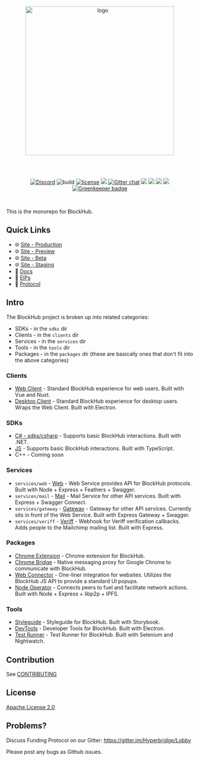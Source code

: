 <div align="center">
  <br>

  <a href="https://hyperbridge.org/"><img src="https://hyperbridge.org/img/blockhub-logotype-color.svg" width="400" alt="logo"></a>

  <br>
  <br>

  [![Discord][discord-shield]][discord] ![build](https://travis-ci.org/hyperbridge/blockhub.svg?branch=master) [![license](https://img.shields.io/hexpm/l/plug.svg)](https://github.com/hyperbridge/blockhub/blob/master/LICENSE.md) [![](https://img.shields.io/badge/whitepaper-v2.0.0-lightgrey.svg)](https://hyperbridge.org/whitepaper) [![Gitter chat](https://img.shields.io/gitter/room/Hyperbridge/Lobby.svg)](https://gitter.im/Hyperbridge/Lobby) [![](https://img.shields.io/badge/telegram-group-blue.svg)](https://t.me/hyperbridgechat) [![](https://img.shields.io/badge/discord-server-brightgreen.svg)](https://discord.gg/w6Awrxq) [![](https://img.shields.io/badge/twitter-%40hyperbridge-blue.svg)](https://twitter.com/@hyperbridge) [![](https://img.shields.io/badge/e--mail-hello%40hyperbridge.org-brightgreen.svg)](mailto:hello@hyperbridge.org) [![Greenkeeper badge](https://badges.greenkeeper.io/hyperbridge/blockhub.svg)](https://greenkeeper.io/)

</div>

<br>

This is the monorepo for BlockHub.

## Quick Links

- 🌐 [Site - Production](https://blockhub.gg/)
- 🌐 [Site - Preview](https://preview.blockhub.gg/)
- 🌐 [Site - Beta](https://beta.blockhub.gg/)
- 🌐 [Site - Staging](https://staging.blockhub.gg/)
- 📖 [Docs](http://docs.hyperbridge.org/blockhub)
- 📓 [EIPs](https://github.com/hyperbridge/EIPs)
- 🔗 [Protocol](https://github.com/hyperbridge/protocol)


## Intro

The BlockHub project is broken up into related categories:

* SDKs - in the `sdks` dir
* Clients - in the `clients` dir
* Services - in the `services` dir
* Tools - in the `tools` dir
* Packages - in the `packages` dir (these are basically ones that don't fit into the above categories)


### Clients

* [Web Client](clients/web) - Standard BlockHub experience for web users. Built with Vue and Nuxt.
* [Desktop Client](clients/desktop) - Standard BlockHub experience for desktop users. Wraps the Web Client. Built with Electron.


### SDKs

* [C# - sdks/csharp](sdks/csharp) - Supports basic BlockHub interactions. Built with .NET.
* [JS](sdks/js) - Supports basic BlockHub interactions. Built with TypeScript.
* C++ - Coming soon


### Services

* `services/web` - [Web](services/web) - Web Service provides API for BlockHub protocols. Built with Node + Express + Feathers + Swagger.
* `services/mail` - [Mail](services/mail) - Mail Service for other API services.  Built with Express + Swagger Connect.
* `services/gateway` - [Gateway](services/gateway) - Gateway for other API services. Currently sits in front of the Web Service. Built with Express Gateway + Swagger.
* `services/veriff` - [Veriff](services/veriff) - Webhook for Veriff verification callbacks. Adds people to the Mailchimp mailing list. Built with Express.


### Packages

* [Chrome Extension](packages/chrome-extension) - Chrome extension for BlockHub.
* [Chrome Bridge](packages/chrome-bridge) - Native messaging proxy for Google Chrome to communicate with BlockHub.
* [Web Connector](packages/web-connector) - One-liner integration for websites. Utilizes the BlockHub JS API to provide a standard UI popups.
* [Node Operator](packages/node-operator) - Connects peers to fuel and facilitate network actions. Built with Node + Express + libp2p + IPFS.


### Tools

* [Styleguide](tools/styleguide) - Styleguide for BlockHub. Built with Storybook.
* [DevTools](tools/devtools) - Developer Tools for BlockHub. Built with Electron.
* [Test Runner](tools/devtools) - Test Runner for BlockHub. Built with Selenium and Nightwatch.


## Contribution

See [CONTRIBUTING](CONTRIBUTING.md)


## License

[Apache License 2.0](LICENSE.md)


## Problems?

Discuss Funding Protocol on our Gitter:
https://gitter.im/Hyperbridge/Lobby

Please post any bugs as Github issues.

[discord-shield]: https://img.shields.io/discord/458332417909063682.svg
[discord]: https://discord.gg/P4NSgQf
